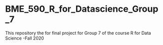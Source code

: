 # BME_590_R_for_Datascience_Group_7
This repository the for final project for Group 7 of the course R for Data Science -Fall 2020
